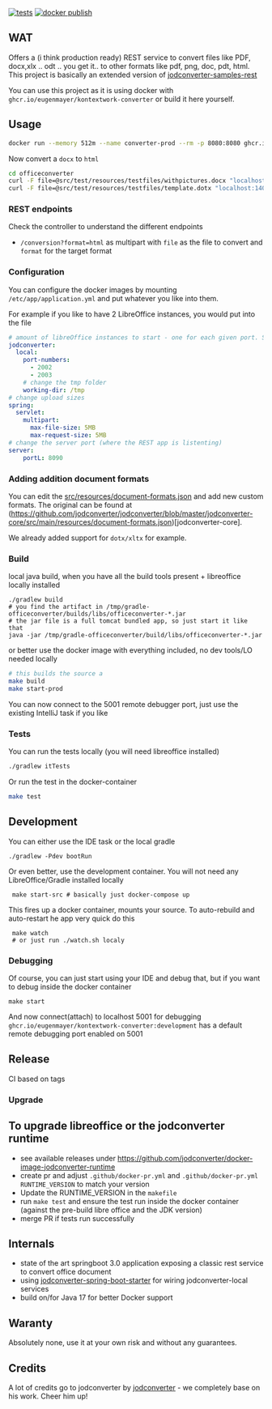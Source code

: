 [![tests](https://github.com/EugenMayer/officeconverter/actions/workflows/tests.yml/badge.svg)](https://github.com/EugenMayer/officeconverter/actions/workflows/tests.yml)
[![docker publish](https://github.com/EugenMayer/officeconverter/actions/workflows/docker-publish.yml/badge.svg)](https://github.com/EugenMayer/officeconverter/actions/workflows/docker-publish.yml)
## WAT

Offers a (i think production ready) REST service to convert files like PDF, docx,xlx .. odt .. you get it.. to other formats like pdf, png, doc, pdt, html.
This project is basically an extended version of [jodconverter-samples-rest](https://github.com/jodconverter/jodconverter-samples/tree/main/samples/spring-boot-rest)

You can use this project as it is using docker with `ghcr.io/eugenmayer/kontextwork-converter` or build it here yourself.


## Usage

```bash
docker run --memory 512m --name converter-prod --rm -p 8080:8080 ghcr.io/eugenmayer/kontextwork-converter:production
```

Now convert a `docx` to `html`
```bash
cd officeconverter
curl -F file=@src/test/resources/testfiles/withpictures.docx "localhost:14080/conversion?format=html" -o /tmp/test.html
curl -F file=@src/test/resources/testfiles/template.dotx "localhost:14080/conversion?format=html" -o /tmp/test.html
```

### REST endpoints

Check the controller to understand the different endpoints

-  `/conversion?format=html` as multipart with `file` as the file to convert and `format` for the target format


### Configuration

You can configure the docker images by mounting `/etc/app/application.yml` and put whatever you like into them.

For example if you like to have 2 LibreOffice instances, you would put into the file

```yaml
# amount of libreOffice instances to start - one for each given port. So this means 2
jodconverter:
  local:
    port-numbers: 
      - 2002
      - 2003
    # change the tmp folder
    working-dir: /tmp
# change upload sizes
spring:
  servlet:
    multipart:
      max-file-size: 5MB
      max-request-size: 5MB
# change the server port (where the REST app is listenting)
server:
    portL: 8090
```

### Adding addition document formats

You can edit the [src/resources/document-formats.json](src/resources/document-formats.json) and add new custom formats.
The original can be found at (https://github.com/jodconverter/jodconverter/blob/master/jodconverter-core/src/main/resources/document-formats.json)[jodconverter-core].

We already added support for `dotx/xltx` for example.

### Build

local java build, when you have all the build tools present + libreoffice locally installed

    ./gradlew build
    # you find the artifact in /tmp/gradle-officeconverter/builds/libs/officeconverter-*.jar
    # the jar file is a full tomcat bundled app, so just start it like that
    java -jar /tmp/gradle-officeconverter/build/libs/officeconverter-*.jar

or better use the docker image with everything included, no dev tools/LO needed locally

```bash
# this builds the source a
make build
make start-prod
```

You can now connect to the 5001 remote debugger port, just use the existing IntelliJ task if you like

### Tests

You can run the tests locally (you will need libreoffice installed)

```bash
./gradlew itTests
```

Or run the test in the docker-container

```bash
make test
```

## Development

You can either use the IDE task or the local gradle

    ./gradlew -Pdev bootRun

Or even better, use the development container. You will not need any LibreOffice/Gradle installed locally

     make start-src # basically just docker-compose up

This fires up a docker container, mounts your source. To auto-rebuild and auto-restart he app very quick do this

     make watch
     # or just run ./watch.sh localy

### Debugging

Of course, you can just start using your IDE and debug that, but if you want to debug inside the docker container

    make start

And now connect(attach) to localhost 5001 for debugging `ghcr.io/eugenmayer/kontextwork-converter:development` has a default remote
debugging port enabled on 5001


## Release

CI based on tags

### Upgrade

To upgrade libreoffice or the jodconverter runtime
 - 
 - see available releases under https://github.com/jodconverter/docker-image-jodconverter-runtime
 - create pr and adjust `.github/docker-pr.yml` and `.github/docker-pr.yml` `RUNTIME_VERSION` to match your version
 - Update the RUNTIME_VERSION in the `makefile`
 - run `make test` and ensure the test run inside the docker container (against the pre-build libre office and the JDK version)
 - merge PR if tests run successfully

## Internals

- state of the art springboot 3.0 application exposing a classic rest service to convert office document
- using [jodconverter-spring-boot-starter](https://github.com/jodconverter/jodconverter/tree/master/jodconverter-spring-boot-starter) for wiring jodconverter-local services
- build on/for Java 17 for better Docker support

## Waranty

Absolutely none, use it at your own risk and without any guarantees.

## Credits

A lot of credits go to jodconverter by [jodconverter](https://github.com/jodconverter/jodconverter) - we completely base on his work. Cheer him up!
